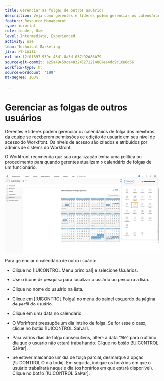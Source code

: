 ```yaml
---
title: Gerenciar as folgas de outros usuários
description: Veja como gerentes e líderes podem gerenciar os calendários de folga da equipe.
feature: Resource Management
type: Tutorial
role: Leader, User
level: Intermediate, Experienced
activity: use
team: Technical Marketing
jira: KT-10181
exl-id: f2f0f897-939c-45d1-8a3d-037d92d86b79
source-git-commit: a25a49e59ca483246271214886ea4dc9c10e8d66
workflow-type: ht
source-wordcount: '199'
ht-degree: 100%

---
```


# Gerenciar as folgas de outros usuários

Gerentes e líderes podem gerenciar os calendários de folga dos membros da equipe se receberem permissões de edição de usuário em seu nível de acesso do Workfront. Os níveis de acesso são criados e atribuídos por admins de sistema do Workfront.

O Workfront recomenda que sua organização tenha uma política ou procedimento para quando gerentes atualizam o calendário de folgas de um funcionário.

![Usuário no menu principal](assets/mouto_01.png)

Para gerenciar o calendário de outro usuário:

* Clique no [!UICONTROL Menu principal] e selecione Usuários.

* Use o ícone de pesquisa para localizar o usuário ou percorra a lista.

* Clique no nome do usuário na lista.

* Clique em [!UICONTROL Folga] no menu do painel esquerdo da página de perfil do usuário.

* Clique em uma data no calendário.

* O Workfront pressupõe um dia inteiro de folga. Se for esse o caso, clique no botão [!UICONTROL Salvar].

* Para vários dias de folga consecutivos, altere a data “Até” para o último dia que o usuário não estará trabalhando. Clique no botão [!UICONTROL Salvar].

* Se estiver marcando um dia de folga parcial, desmarque a opção [!UICONTROL O dia todo]. Em seguida, indique os horários em que o usuário trabalhará naquele dia (os horários em que estará disponível). Clique no botão [!UICONTROL Salvar].
